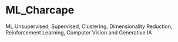 # ML_Charcape
ML Unsupervised, Supervised, Clustering, Dimensionality Reduction, Reinforcement Learning, Computer Vision and Generative IA 
